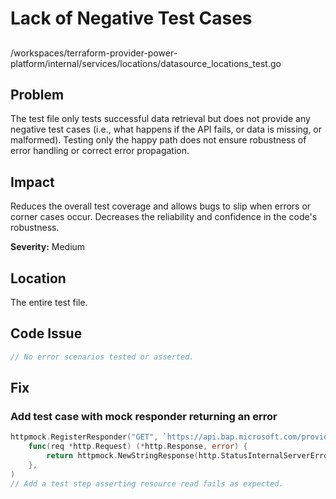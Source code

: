 # Lack of Negative Test Cases

##

/workspaces/terraform-provider-power-platform/internal/services/locations/datasource_locations_test.go

## Problem

The test file only tests successful data retrieval but does not provide any negative test cases (i.e., what happens if the API fails, or data is missing, or malformed). Testing only the happy path does not ensure robustness of error handling or correct error propagation.

## Impact

Reduces the overall test coverage and allows bugs to slip when errors or corner cases occur. Decreases the reliability and confidence in the code's robustness.

**Severity:** Medium

## Location

The entire test file.

## Code Issue

```go
// No error scenarios tested or asserted.
```

## Fix

### Add test case with mock responder returning an error

```go
httpmock.RegisterResponder("GET", `https://api.bap.microsoft.com/providers/Microsoft.BusinessAppPlatform/locations?api-version=2023-06-01`,
	func(req *http.Request) (*http.Response, error) {
		return httpmock.NewStringResponse(http.StatusInternalServerError, ""), nil
	},
)
// Add a test step asserting resource read fails as expected.
```
